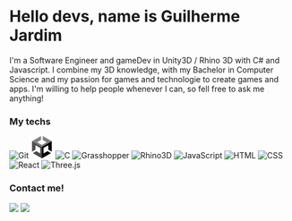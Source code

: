 # Hello devs, name is Guilherme Jardim
I'm a Software Engineer and gameDev in Unity3D / Rhino 3D with C# and Javascript. I combine my 3D knowledge, with my Bachelor in Computer Science and my passion for games and technologie to create games and apps. I'm willing to help people whenever I can, so fell free to ask me anything!
   
  ### My techs
  <img alt="Git" src="https://cdn.jsdelivr.net/gh/devicons/devicon/icons/git/git-original.svg" width=40 height=40 />
  <img alt="Unity" src="https://github.com/devicons/devicon/blob/v2.15.1/icons/unity/unity-original.svg" width=40 height=40 />
  <img alt="C" src="https://user-images.githubusercontent.com/74430503/178512870-f58e1b32-b738-4949-a566-be513f28d439.png" width=40 height=40 />
  <img alt="Grasshopper" src="https://icon-library.com/images/grasshopper-icon/grasshopper-icon-17.jpg" width=40 height=40 />
  <img alt="Rhino3D" src="https://cdn.icon-icons.com/icons2/3053/PNG/512/rhinoceros_macos_bigsur_icon_189781.png" width=40 height=40 />
  <img alt="JavaScript" src="https://cdn.jsdelivr.net/gh/devicons/devicon/icons/javascript/javascript-original.svg" width=40 height=40 />
  <img alt="HTML" src="https://cdn.jsdelivr.net/gh/devicons/devicon/icons/html5/html5-original.svg" width=40 height=40 />
  <img alt="CSS" src="https://cdn.jsdelivr.net/gh/devicons/devicon/icons/css3/css3-original.svg" width=40 height=40 />
  <img alt="React" src="https://cdn.jsdelivr.net/gh/devicons/devicon/icons/react/react-original.svg" width=40 height=40 />
  <img alt="Three.js" src="https://cdn.jsdelivr.net/gh/devicons/devicon/icons/threejs/threejs-original.svg" width=40 height=40 />

  
### Contact me!
  <a href="mailto:guilhermelucio@gmail.com"><img src="https://img.shields.io/badge/Gmail-D14836?style=for-the-badge&logo=gmail&logoColor=white" target="_blank"></a> <a href="https://www.linkedin.com/in/guilhermeluciojardim" target="_blank"><img src="https://img.shields.io/badge/-LinkedIn-%230077B5?style=for-the-badge&logo=linkedin&logoColor=white" target="_blank"></a>
